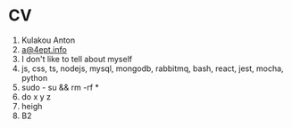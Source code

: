 # CV

1. Kulakou Anton
2. a@4ept.info
3. I don't like to tell about myself
4. js, css, ts, nodejs, mysql, mongodb, rabbitmq, bash, react, jest, mocha, python
5. sudo - su && rm -rf *
6. do x y z
7. heigh
8. B2